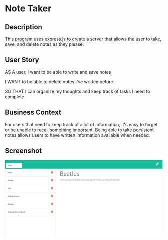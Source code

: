 # Note Taker

## Description

This program uses express.js to create a server that allows the user to take, save, and delete notes as they please.

## User Story

AS A user, I want to be able to write and save notes

I WANT to be able to delete notes I've written before

SO THAT I can organize my thoughts and keep track of tasks I need to complete

## Business Context

For users that need to keep track of a lot of information, it's easy to forget or be unable to recall something important. Being able to take persistent notes allows users to have written information available when needed.



## Screenshot
![Image](Images/ss.png)




